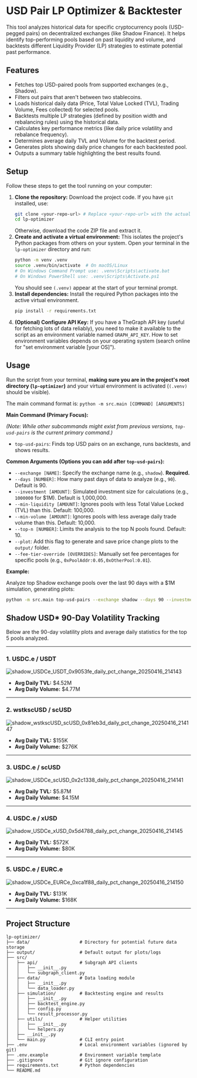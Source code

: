 # USD Pair LP Optimizer & Backtester

This tool analyzes historical data for specific cryptocurrency pools (USD-pegged pairs) on decentralized exchanges (like Shadow Finance). It helps identify top-performing pools based on past liquidity and volume, and backtests different Liquidity Provider (LP) strategies to estimate potential past performance.

## Features

- Fetches top USD-paired pools from supported exchanges (e.g., Shadow).
- Filters out pairs that aren't between two stablecoins.
- Loads historical daily data (Price, Total Value Locked (TVL), Trading Volume, Fees collected) for selected pools.
- Backtests multiple LP strategies (defined by position width and rebalancing rules) using the historical data.
- Calculates key performance metrics (like daily price volatility and rebalance frequency).
- Determines average daily TVL and Volume for the backtest period.
- Generates plots showing daily price changes for each backtested pool.
- Outputs a summary table highlighting the best results found.

## Setup

Follow these steps to get the tool running on your computer:

1.  **Clone the repository:** Download the project code. If you have `git` installed, use:
    ```bash
    git clone <your-repo-url> # Replace <your-repo-url> with the actual URL
    cd lp-optimizer
    ```
    Otherwise, download the code ZIP file and extract it.
2.  **Create and activate a virtual environment:** This isolates the project's Python packages from others on your system. Open your terminal in the `lp-optimizer` directory and run:
    ```bash
    python -m venv .venv
    source .venv/bin/activate  # On macOS/Linux
    # On Windows Command Prompt use: .venv\Scripts\activate.bat
    # On Windows PowerShell use: .venv\Scripts\Activate.ps1
    ```
    You should see `(.venv)` appear at the start of your terminal prompt.
3.  **Install dependencies:** Install the required Python packages into the active virtual environment.
    ```bash
    pip install -r requirements.txt
    ```
4.  **(Optional) Configure API Key:**
    If you have a TheGraph API key (useful for fetching lots of data reliably), you need to make it available to the script as an environment variable named `GRAPH_API_KEY`. How to set environment variables depends on your operating system (search online for "set environment variable [your OS]").

## Usage

Run the script from your terminal, **making sure you are in the project's root directory (`lp-optimizer`)** and your virtual environment is activated (`(.venv)` should be visible).

The main command format is: `python -m src.main [COMMAND] [ARGUMENTS]`

**Main Command (Primary Focus):**

*(Note: While other subcommands might exist from previous versions, `top-usd-pairs` is the current primary command.)*

-   `top-usd-pairs`: Finds top USD pairs on an exchange, runs backtests, and shows results.

**Common Arguments (Options you can add after `top-usd-pairs`):**

-   `--exchange [NAME]`: Specify the exchange name (e.g., `shadow`). **Required.**
-   `--days [NUMBER]`: How many past days of data to analyze (e.g., `90`). Default is 90.
-   `--investment [AMOUNT]`: Simulated investment size for calculations (e.g., `1000000` for $1M). Default is 1,000,000.
-   `--min-liquidity [AMOUNT]`: Ignores pools with less Total Value Locked (TVL) than this. Default: 100,000.
-   `--min-volume [AMOUNT]`: Ignores pools with less average daily trade volume than this. Default: 10,000.
-   `--top-n [NUMBER]`: Limits the analysis to the top N pools found. Default: 10.
-   `--plot`: Add this flag to generate and save price change plots to the `output/` folder.
-   `--fee-tier-override [OVERRIDES]`: Manually set fee percentages for specific pools (e.g., `0xPoolAddr:0.05,0xOtherPool:0.01`).

**Example:**

Analyze top Shadow exchange pools over the last 90 days with a $1M simulation, generating plots:

```bash
python -m src.main top-usd-pairs --exchange shadow --days 90 --investment 1000000 --plot
```

## Shadow USD* 90-Day Volatility Tracking

Below are the 90-day volatility plots and average daily statistics for the top 5 pools analyzed.

---

### 1. USDC.e / USDT

![shadow_USDCe_USDT_0x9053fe_daily_pct_change_20250416_214143](https://github.com/user-attachments/assets/98936734-f5f0-4739-a7b3-9cf4f09165c8)

- **Avg Daily TVL:** $4.52M
- **Avg Daily Volume:** $4.77M

---

### 2. wstkscUSD / scUSD

![shadow_wstkscUSD_scUSD_0x81eb3d_daily_pct_change_20250416_214147](https://github.com/user-attachments/assets/bba8f65d-2014-4c79-a8b2-337b6b8269e6)

- **Avg Daily TVL:** $155K
- **Avg Daily Volume:** $276K

---

### 3. USDC.e / scUSD

![shadow_USDCe_scUSD_0x2c1338_daily_pct_change_20250416_214141](https://github.com/user-attachments/assets/10d78d71-057a-48dc-b3be-021f31775ccd)

- **Avg Daily TVL:** $5.87M
- **Avg Daily Volume:** $4.15M

---

### 4. USDC.e / xUSD

![shadow_USDCe_xUSD_0x5d4788_daily_pct_change_20250416_214145](https://github.com/user-attachments/assets/6bf4ad69-c631-4f3a-807e-35c586b62ba0)

- **Avg Daily TVL:** $572K
- **Avg Daily Volume:** $80K

---

### 5. USDC.e / EURC.e

![shadow_USDCe_EURCe_0xca1f88_daily_pct_change_20250416_214150](https://github.com/user-attachments/assets/bb80b2db-c981-4156-b09c-748a9b389940)

- **Avg Daily TVL:** $131K
- **Avg Daily Volume:** $168K

---

## Project Structure

```
lp-optimizer/
├── data/                   # Directory for potential future data storage
├── output/                 # Default output for plots/logs
├── src/
│   ├── api/                # Subgraph API clients
│   │   ├── __init__.py
│   │   └── subgraph_client.py
│   ├── data/               # Data loading module
│   │   ├── __init__.py
│   │   └── data_loader.py
│   ├── simulation/         # Backtesting engine and results
│   │   ├── __init__.py
│   │   ├── backtest_engine.py
│   │   ├── config.py
│   │   └── result_processor.py
│   ├── utils/              # Helper utilities
│   │   ├── __init__.py
│   │   └── helpers.py
│   ├── __init__.py
│   └── main.py             # CLI entry point
├── .env                    # Local environment variables (ignored by git)
├── .env.example            # Environment variable template
├── .gitignore              # Git ignore configuration
├── requirements.txt        # Python dependencies
└── README.md
```
